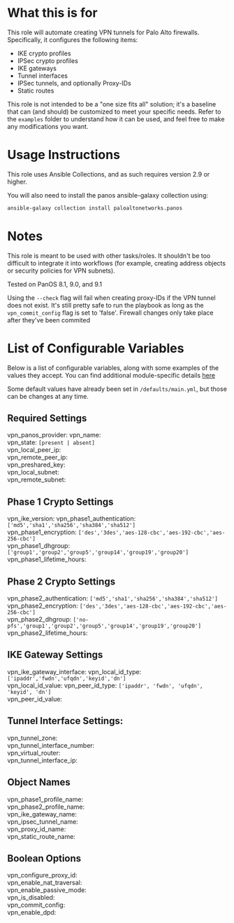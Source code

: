 # What this is for
This role will automate creating VPN tunnels for Palo Alto firewalls. Specifically, it configures the following items:
- IKE crypto profiles
- IPSec crypto profiles
- IKE gateways
- Tunnel interfaces
- IPSec tunnels, and optionally Proxy-IDs
- Static routes

This role is not intended to be a "one size fits all" solution; it's a baseline that can (and should) be customized to meet your specific needs. Refer to the `examples` folder to understand how it can be used, and feel free to make any modifications you want. 


# Usage Instructions
This role uses Ansible Collections, and as such requires version 2.9 or higher. 

You will also need to install the panos ansible-galaxy collection using: 

```bash
ansible-galaxy collection install paloaltonetworks.panos
```

# Notes
 This role is meant to be used with other tasks/roles. It shouldn't be too difficult to integrate it into workflows (for example, creating address objects or security policies for VPN subnets). 

 Tested on PanOS 8.1, 9.0, and 9.1

 Using the `--check` flag will fail when creating proxy-IDs if the VPN tunnel does not exist. It's still pretty safe to run the playbook as long as the `vpn_commit_config` flag is set to 'false'. Firewall changes only take place after they've been commited 
 
# List of Configurable Variables
Below is a list of configurable variables, along with some examples of the values they accept. 
You can find additional module-specific details [here](https://ansible-pan.readthedocs.io/en/latest/modules/index.html)


Some default values have already been set in `/defaults/main.yml`, but those can be changes at any time.

## Required Settings  
vpn_panos_provider:
vpn_name:  
vpn_state: `[present | absent]`  
vpn_local_peer_ip:  
vpn_remote_peer_ip:  
vpn_preshared_key:  
vpn_local_subnet:  
vpn_remote_subnet:  

## Phase 1 Crypto Settings
vpn_ike_version: 
vpn_phase1_authentication: `['md5','sha1','sha256','sha384','sha512']`  
vpn_phase1_encryption: `['des','3des','aes-128-cbc','aes-192-cbc','aes-256-cbc']`  
vpn_phase1_dhgroup:  `['group1','group2','group5','group14','group19','group20']`  
vpn_phase1_lifetime_hours:

## Phase 2 Crypto Settings
vpn_phase2_authentication: `['md5','sha1','sha256','sha384','sha512']`  
vpn_phase2_encryption: `['des','3des','aes-128-cbc','aes-192-cbc','aes-256-cbc']`  
vpn_phase2_dhgroup: `['no-pfs','group1','group2','group5','group14','group19','group20']`  
vpn_phase2_lifetime_hours: 

## IKE Gateway Settings
vpn_ike_gateway_interface:
vpn_local_id_type: `['ipaddr','fwdn','ufqdn','keyid','dn']`  
vpn_local_id_value:
vpn_peer_id_type: `['ipaddr', 'fwdn', 'ufqdn', 'keyid', 'dn']`  
vpn_peer_id_value: 

## Tunnel Interface Settings:
vpn_tunnel_zone:  
vpn_tunnel_interface_number:  
vpn_virtual_router:  
vpn_tunnel_interface_ip:  

## Object Names
vpn_phase1_profile_name:  
vpn_phase2_profile_name:  
vpn_ike_gateway_name:  
vpn_ipsec_tunnel_name:  
vpn_proxy_id_name:  
vpn_static_route_name:  

## Boolean Options
vpn_configure_proxy_id:  
vpn_enable_nat_traversal:   
vpn_enable_passive_mode:  
vpn_is_disabled:  
vpn_commit_config:   
vpn_enable_dpd:  